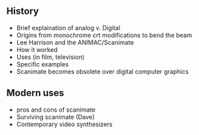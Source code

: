 ## History
* Brief explaination of analog v. Digital
* Origins from monochrome crt modifications to bend the beam
* Lee Harrison and the ANIMAC/Scanimate
* How it worked
* Uses (in film, television)
* Specific examples
* Scanimate becomes obsolete over digital computer graphics
## Modern uses
* pros and cons of scanimate
* Surviving scanimate (Dave)
* Contemporary video synthesizers
